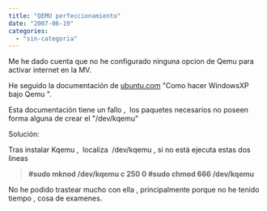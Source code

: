 ```yaml
---
title: "QEMU perfeccionamiento"
date: "2007-06-19"
categories: 
  - "sin-categoria"
---
```


Me he dado cuenta que no he configurado ninguna opcion de Qemu para activar internet en la MV.

He seguido la documentación de [ubuntu.com](https://help.ubuntu.com/community/WindowsXPUnderQemuHowTo?action=fullsearch&value=linkto%3A%22WindowsXPUnderQemuHowTo%22&context=180) "Como hacer WindowsXP bajo Qemu ".

Esta documentación tiene un fallo ,  los paquetes necesarios no poseen forma alguna de crear el "/dev/kqemu"

Solución:

Tras instalar Kqemu ,  localiza  /dev/kqemu , si no está ejecuta estas dos lineas

> **#sudo mknod /dev/kqemu c 250 0 #sudo chmod 666 /dev/kqemu**

No he podido trastear mucho con ella , principalmente porque no he tenido tiempo , cosa de examenes.
